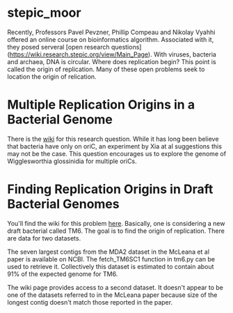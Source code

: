 stepic_moor
===========

Recently, Professors Pavel Pevzner, Phillip Compeau and Nikolay Vyahhi
offered an online course on bioinformatics algorithm. Associated with
it, they posed serveral [open research questions]
(https://wiki.research.stepic.org/view/Main_Page).  With viruses,
bacteria and archaea, DNA is circular. Where does replication begin?
This point is called the origin of replication.  Many of these open
problems seek to location the origin of relication.

# Multiple Replication Origins in a Bacterial Genome

There is the
[wiki](https://wiki.research.stepic.org/view/Multiple_Replication_Origins_in_a_Bacterial_Genome
) for this research question. While it has long been believe that
bacteria have only on oriC, an experiment by Xia at al suggestions
this may not be the case. This question encourages us to explore the
genome of Wigglesworthia glossinidia for multiple oriCs. 

# Finding Replication Origins in Draft Bacterial Genomes

You'll find the wiki for this problem [here](
https://wiki.research.stepic.org/view/Finding_Replication_Origins_in_Draft_Bacterial_Genomes
). Basically, one is considering a new draft bacterial called TM6. The
goal is to find the origin of replication. There are data for two datasets. 

The seven largest contigs from the MDA2 dataset in the McLeana et al
paper is available on NCBI. The fetch_TM6SC1 function in tm6.py can be
used to retrieve it. Collectively this dataset is estimated to contain
about 91% of the expected genome for TM6.  

The wiki page provides access to a second dataset. It doesn't appear
to be one of the datasets referred to in the McLeana paper because
size of the longest contig doesn't match those reported in the paper.

